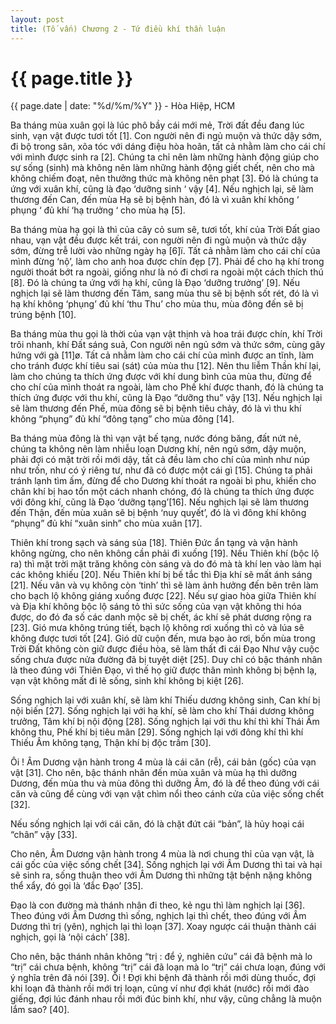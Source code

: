 ```yaml
---
layout: post
title: (Tố vấn) Chương 2 - Tứ điều khí thần luận
---
```


{{ page.title }}
================
<p class="meta">{{ page.date | date: "%d/%m/%Y" }} - Hòa Hiệp, HCM</p>

Ba tháng mùa xuân gọi là lúc phô bầy cái mới mẻ, Trời đất đều đang lúc sinh, vạn vật được tươi tốt [1]. Con người nên đi ngủ muộn và thức dậy sớm, đi bộ trong sân, xõa tóc với dáng điệu hòa hoãn, tất cả nhằm làm cho cái chí với mình được sinh ra [2]. Chúng ta chỉ nên làm những hành động giúp cho sự sống (sinh)  mà không nên làm những hành động giết chết, nên cho mà không chiếm đoạt, nên thưởng thức mà không nên phạt [3]. Đó là chúng ta ứng với xuân khí, cũng là đạo ‘dưỡng sinh ‘ vậy [4]. Nếu nghịch lại, sẽ làm thương đến Can, đến mùa Hạ sẽ bị bệnh hàn, đó là vì xuân khí không ‘ phụng ‘ đủ khí ‘hạ trưởng ‘ cho mùa hạ [5].

Ba tháng mùa hạ gọi là thì của cây cỏ sum sê, tươi tốt, khí của Trời Đất giao nhau, vạn vật đều được kết trái, con người nên đi ngủ muộn và thức dậy sớm, đừng trễ lười vào những ngày hạ [6]ï. Tất cả nhằm làm cho cái chí của mình đừng ‘nộ’, làm cho anh hoa được chín đẹp [7]. Phải để cho hạ khí trong người thoát bớt ra ngoài, giống như là nó đi chơi ra ngoài một cách thích thú [8]. Đó là chúng ta ứng với hạ khí, cũng là Đạo ‘dưỡng trưởng’ [9]. Nếu nghịch lại sẽ làm thương đến Tâm, sang mùa thu sẽ bị bệnh sốt rét, đó là vì hạ khí không ‘phụng’ đủ khí ‘thu Thu’ cho mùa thu, mùa đông đến sẽ bị trúng bệnh [10].

Ba tháng mùa thu gọi là thời của vạn vật thịnh và hoa trái được chín, khí Trời trôi nhanh, khí Đất sáng suả, Con người nên ngủ sớm và thức sớm, cùng gây hứng với gà [11]ø. Tất cả nhằm làm cho cái chí của mình được an tĩnh, làm cho tránh được khí tiêu sai (sát) của mùa thu [12]. Nên thu liễm Thần khí lại, làm cho chúng ta thích ứng được với khí dung bình của mùa thu, đừng để cho chí của mình thoát ra ngoài, làm cho Phế khí được thanh, đó là chúng ta thích ứng được với thu khí, cũng là Đạo “dưỡng thu” vậy [13]. Nếu nghịch lại sẽ làm thương đến Phế, mùa đông sẽ bị bệnh tiêu chảy, đó là vì thu khí không “phụng” đủ khí “đông tạng” cho mùa đông [14].

Ba tháng mùa đông là thì vạn vật bế tạng, nước đóng băng, đất nứt nẻ, chúng ta không nên làm nhiễu loạn Dương khí,  nên ngủ sớm, dậy muộn, phải đợi có mặt trời rồi mới dậy, tất cả đều làm cho chí của mình như núp như trốn, như có ý riêng tư, như đã có được một cái gì [15]. Chúng ta phải tránh lạnh tìm ấm, đừng để cho Dương khí thoát ra ngoài bì phu, khiến cho chân khí bị hao tổn một cách nhanh chóng, đó là chúng ta thích ứng được với đông khí, cũng là Đạo ‘dưỡng tạng’[16]. Nếu nghịch lại sẽ làm thương đến Thận, đến mùa xuân sẽ bị bệnh ‘nuy quyết’, đó là vì đông khí không “phụng” đủ khí “xuân sinh” cho mùa xuân [17].

Thiên khí trong sạch và sáng sủa [18]. Thiên Đức ẩn tạng và vận hành không ngừng, cho nên không cần phải đi xuống [19]. Nếu Thiên khí (bộc lộ ra) thì mặt trời mặt trăng không còn sáng và do đó mà tà khí len vào làm hại các không khiếu [20]. Nếu Thiên khí bị bế tắc thì Địa khí sẽ mất ánh sáng [21]. Nếu vân và vụ không còn ‘tinh’ thì sẽ làm ảnh hưởng đến bên trên làm cho bạch lộ không giáng xuống được [22]. Nếu sự giao hòa giữa Thiên khí và Địa khí không bộc lộ sáng tỏ thì sức sống của vạn vật không thi hóa được, do đó đa số các danh mộc sẽ bị chết, ác khí sẽ phát dương rộng ra [23]. Gió mưa không trúng tiết, bạch lộ không rơi xuống thì cỏ và lúa sẽ không được tươi tốt [24]. Gió dữ cuộn đến, mưa bạo ào rơi, bốn mùa trong Trời Đất không còn giữ được điều hòa, sẽ làm thất đi cái Đạo Như vậy cuộc sống chưa được nửa đường đã bị tuyệt diệt [25]. Duy chỉ có bậc thánh nhân là theo đúng với Thiên Đạo, vì thế họ giữ được thân mình không bị bệnh lạ, vạn vật không mất đi lẽ sống, sinh khí không bị kiệt [26].

Sống nghịch lại với xuân khí, sẽ làm khí Thiếu dương không sinh, Can khí bị nội biến [27]. Sống nghịch lại với hạ khí, sẽ làm cho khí Thái dương không trưởng, Tâm khí bị nội động [28]. Sống nghịch lại với thu khí thì khí Thái Âm không thu, Phế khí bị tiêu mãn [29]. Sống nghịch lại với đông khí thì khí Thiếu Âm không tạng, Thận khí bị độc trầm [30].

Ôi ! Âm Dương vận hành trong 4 mùa là cái căn (rễ), cái bản (gốc) của vạn vật [31]. Cho nên, bậc thánh nhân đến mùa xuân và mùa hạ thì dưỡng Dương, đến mùa thu và mùa đông thì dưỡng Âm, đó là để theo đúng với cái căn và cũng để cùng với vạn vật chìm nổi theo cánh cửa của việc sống chết [32].

Nếu sống nghịch lại với cái căn, đó là chặt đứt cái “bản”, là hủy hoại cái “chân” vậy [33].

Cho nên, Âm Dương vận hành trong 4 mùa là nơi chung thỉ của vạn vật, là cái gốc của việc sống chết [34]. Sống nghịch lại với Âm Dương thì tai và hại sẽ sinh ra, sống thuận theo với Âm Dương thì những tật bệnh nặng không thể xẩy, đó gọi là ‘đắc Đạo’ [35].

Đạo là con đường mà thánh nhân đi theo, kẻ ngu thì làm nghịch lại [36]. Theo đúng với Âm Dương thì sống, nghịch lại thì chết, theo đúng với Âm Dương thì trị (yên), nghịch lại thì loạn [37]. Xoay ngược cái thuận thành cái nghịch, gọi là ‘nội cách’ [38].

Cho nên, bậc thánh nhân không “trị : để ý, nghiên cứu” cái đã bệnh mà lo “trị” cái chưa bệnh, không “trị” cái đã loạn mà lo “trị” cái chưa loạn, đúng với ý nghĩa trên đã nói [39]. Ôi ! Đợi khi bệnh đã thành rồi mới dùng thuốc, đợi khi loạn đã thành rồi mới trị loạn, cũng ví như đợi khát (nước) rồi mới đào giếng, đợi lúc đánh nhau rồi mới đúc binh khí, như vậy, cũng chẳng là muộn lắm sao? [40].

